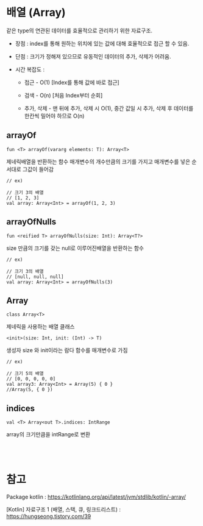 # 배열 (Array)

같은 type의 연관된 데이터를 효율적으로 관리하기 위한 자료구조.

- 장점 : index를 통해 원하는 위치에 있는 값에 대해 효율적으로 접근 할 수 있음.

- 단점 : 크기가 정해져 있으므로 유동적인 데이터의 추가, 삭제가 어려움.

- 시간 복잡도 : 

  - 접근 - O(1) [Index를 통해 값에 바로 접근]

  - 검색 - O(n) [처음 Index부터 순회]

  - 추가, 삭제 - 맨 뒤에 추가, 삭제 시 O(1), 중간 값일 시 추가, 삭제 후 데이터를 한칸씩 밀어야 하므로 O(n)

## arrayOf
    
    fun <T> arrayOf(vararg elements: T): Array<T>

제네릭배열을 반환하는 함수 매개변수의 개수만큼의 크기를 가지고 매개변수를 넣은 순서대로 그값이 들어감

    // ex)

    // 크기 3의 배열 
    // [1, 2, 3]
    val array: Array<Int> = arrayOf(1, 2, 3)

## arrayOfNulls

    fun <reified T> arrayOfNulls(size: Int): Array<T?>

size 만큼의 크기를 갖는 null로 이루어진배열을 반환하는 함수

    // ex)

    // 크기 3의 배열 
    // [null, null, null]
    val array: Array<Int> = arrayOfNulls(3)
    
## Array

    class Array<T>

제네릭을 사용하는 배열 클래스

    <init>(size: Int, init: (Int) -> T)

생성자 size 와 init이라는 람다 함수를 매개변수로 가짐

    // ex)
    
    // 크기 5의 배열 
    // [0, 0, 0, 0, 0]
    val array3: Array<Int> = Array(5) { 0 }
    //Array(5, { 0 })

## indices

    val <T> Array<out T>.indices: IntRange

array의 크기만큼을 intRange로 변환


<br/><br/>

# 참고

Package kotlin : https://kotlinlang.org/api/latest/jvm/stdlib/kotlin/-array/


[Kotlin] 자료구조 1 (배열, 스택, 큐, 링크드리스트)
 : https://hungseong.tistory.com/39